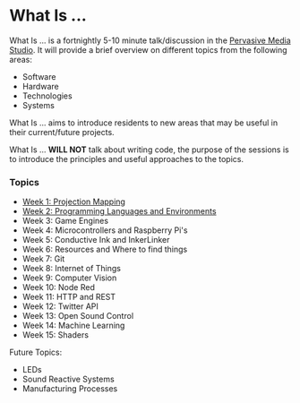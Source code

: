 What Is ...
===

What Is ... is a fortnightly 5-10 minute talk/discussion in the [Pervasive Media Studio](http://www.watershed.co.uk/studio/). It will provide a brief overview on different topics from the following areas: 

* Software
* Hardware
* Technologies
* Systems

What Is ... aims to introduce residents to new areas that may be useful in their current/future projects.

What Is ... **WILL NOT** talk about writing code, the purpose of the sessions is to introduce the principles and useful approaches to the topics.

### Topics

* [Week 1: Projection Mapping](./topics/projectionmapping.md)
* [Week 2: Programming Languages and Environments](./topics/programminglanguagesandenvironments.md)
* Week 3: Game Engines
* Week 4: Microcontrollers and Raspberry Pi's
* Week 5: Conductive Ink and InkerLinker
* Week 6: Resources and Where to find things
* Week 7: Git
* Week 8: Internet of Things
* Week 9: Computer Vision
* Week 10: Node Red
* Week 11: HTTP and REST
* Week 12: Twitter API
* Week 13: Open Sound Control
* Week 14: Machine Learning
* Week 15: Shaders

Future Topics:

* LEDs
* Sound Reactive Systems
* Manufacturing Processes



